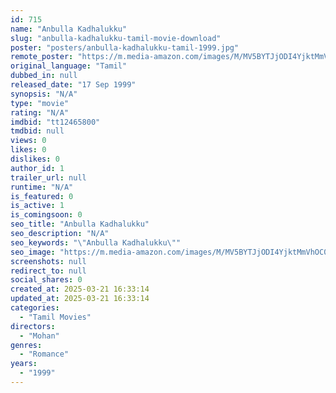 ```yaml
---
id: 715
name: "Anbulla Kadhalukku"
slug: "anbulla-kadhalukku-tamil-movie-download"
poster: "posters/anbulla-kadhalukku-tamil-1999.jpg"
remote_poster: "https://m.media-amazon.com/images/M/MV5BYTJjODI4YjktMmVhOC00MjY3LWI3NTgtYWM3NGJmZmM2Y2Y1XkEyXkFqcGdeQXVyOTk3NTc2MzE@._V1_SX300.jpg"
original_language: "Tamil"
dubbed_in: null
released_date: "17 Sep 1999"
synopsis: "N/A"
type: "movie"
rating: "N/A"
imdbid: "tt12465800"
tmdbid: null
views: 0
likes: 0
dislikes: 0
author_id: 1
trailer_url: null
runtime: "N/A"
is_featured: 0
is_active: 1
is_comingsoon: 0
seo_title: "Anbulla Kadhalukku"
seo_description: "N/A"
seo_keywords: "\"Anbulla Kadhalukku\""
seo_image: "https://m.media-amazon.com/images/M/MV5BYTJjODI4YjktMmVhOC00MjY3LWI3NTgtYWM3NGJmZmM2Y2Y1XkEyXkFqcGdeQXVyOTk3NTc2MzE@._V1_SX300.jpg"
screenshots: null
redirect_to: null
social_shares: 0
created_at: 2025-03-21 16:33:14
updated_at: 2025-03-21 16:33:14
categories:
  - "Tamil Movies"
directors:
  - "Mohan"
genres:
  - "Romance"
years:
  - "1999"
---
```

